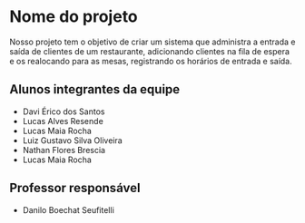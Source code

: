 # Nome do projeto
Nosso projeto tem o objetivo de criar um sistema que administra a entrada e saída de clientes de um restaurante, adicionando clientes na fila de espera e os realocando para as mesas, registrando os horários de entrada e saída.

## Alunos integrantes da equipe

* Davi Érico dos Santos
* Lucas Alves Resende
* Lucas Maia Rocha
* Luiz Gustavo Silva Oliveira
* Nathan Flores Brescia
* Lucas Maia Rocha

## Professor responsável 

* Danilo Boechat Seufitelli

